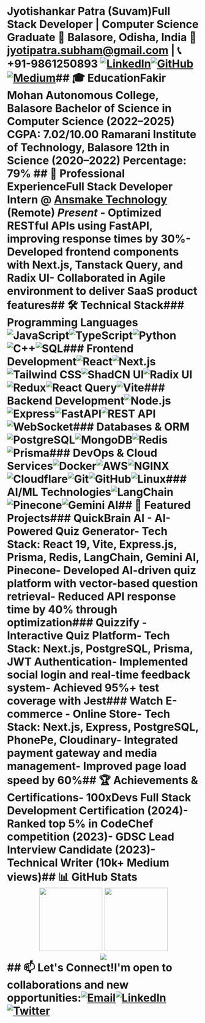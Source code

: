 # Jyotishankar Patra (Suvam)**Full Stack Developer | Computer Science Graduate**  📍 Balasore, Odisha, India  📧 jyotipatra.subham@gmail.com | 📞 +91-9861250893  [![LinkedIn](https://img.shields.io/badge/LinkedIn-0A66C2?logo=linkedin&style=flat)](https://linkedin.com/in/jyotishankar-patra)[![GitHub](https://img.shields.io/badge/GitHub-181717?logo=github&style=flat)](https://github.com/jyotishankar04)[![Medium](https://img.shields.io/badge/Medium-12100E?logo=medium&style=flat)](https://medium.com/@devsuvam)## 🎓 Education**Fakir Mohan Autonomous College, Balasore**  Bachelor of Science in Computer Science (2022–2025)  CGPA: 7.02/10.00  **Ramarani Institute of Technology, Balasore**  12th in Science (2020–2022)  Percentage: 79%  ## 💼 Professional Experience**Full Stack Developer Intern** @ [Ansmake Technology](https://ansmake.com) (Remote)  _Present_  - Optimized RESTful APIs using FastAPI, improving response times by 30%- Developed frontend components with Next.js, Tanstack Query, and Radix UI- Collaborated in Agile environment to deliver SaaS product features## 🛠️ Technical Stack### **Programming Languages**![JavaScript](https://img.shields.io/badge/JavaScript-F7DF1E?logo=javascript&logoColor=black)![TypeScript](https://img.shields.io/badge/TypeScript-3178C6?logo=typescript&logoColor=white)![Python](https://img.shields.io/badge/Python-3776AB?logo=python&logoColor=white)![C++](https://img.shields.io/badge/C++-00599C?logo=c%2B%2B&logoColor=white)![SQL](https://img.shields.io/badge/SQL-4479A1?logo=postgresql&logoColor=white)### **Frontend Development**![React](https://img.shields.io/badge/React-61DAFB?logo=react&logoColor=black)![Next.js](https://img.shields.io/badge/Next.js-000000?logo=nextdotjs&logoColor=white)![Tailwind CSS](https://img.shields.io/badge/Tailwind_CSS-06B6D4?logo=tailwindcss&logoColor=white)![ShadCN UI](https://img.shields.io/badge/ShadCN_UI-111111?logo=ui&logoColor=white)![Radix UI](https://img.shields.io/badge/Radix_UI-161618?logo=ui&logoColor=white)![Redux](https://img.shields.io/badge/Redux-764ABC?logo=redux&logoColor=white)![React Query](https://img.shields.io/badge/React_Query-FF4154?logo=reactquery&logoColor=white)![Vite](https://img.shields.io/badge/Vite-646CFF?logo=vite&logoColor=white)### **Backend Development**![Node.js](https://img.shields.io/badge/Node.js-339933?logo=nodedotjs&logoColor=white)![Express](https://img.shields.io/badge/Express-000000?logo=express&logoColor=white)![FastAPI](https://img.shields.io/badge/FastAPI-009688?logo=fastapi&logoColor=white)![REST API](https://img.shields.io/badge/REST_API-FF6C37?logo=api&logoColor=white)![WebSocket](https://img.shields.io/badge/WebSocket-010101?logo=socket.io&logoColor=white)### **Databases & ORM**![PostgreSQL](https://img.shields.io/badge/PostgreSQL-4169E1?logo=postgresql&logoColor=white)![MongoDB](https://img.shields.io/badge/MongoDB-47A248?logo=mongodb&logoColor=white)![Redis](https://img.shields.io/badge/Redis-DC382D?logo=redis&logoColor=white)![Prisma](https://img.shields.io/badge/Prisma-2D3748?logo=prisma&logoColor=white)### **DevOps & Cloud Services**![Docker](https://img.shields.io/badge/Docker-2496ED?logo=docker&logoColor=white)![AWS](https://img.shields.io/badge/AWS-232F3E?logo=amazonaws&logoColor=white)![NGINX](https://img.shields.io/badge/NGINX-009639?logo=nginx&logoColor=white)![Cloudflare](https://img.shields.io/badge/Cloudflare-F38020?logo=cloudflare&logoColor=white)![Git](https://img.shields.io/badge/Git-F05032?logo=git&logoColor=white)![GitHub](https://img.shields.io/badge/GitHub-181717?logo=github&logoColor=white)![Linux](https://img.shields.io/badge/Linux-FCC624?logo=linux&logoColor=black)### **AI/ML Technologies**![LangChain](https://img.shields.io/badge/LangChain-00A67E?logo=ai&logoColor=white)![Pinecone](https://img.shields.io/badge/Pinecone-430098?logo=ai&logoColor=white)![Gemini AI](https://img.shields.io/badge/Gemini_AI-4285F4?logo=google&logoColor=white)## 🚀 Featured Projects### **QuickBrain AI** - AI-Powered Quiz Generator- Tech Stack: React 19, Vite, Express.js, Prisma, Redis, LangChain, Gemini AI, Pinecone- Developed AI-driven quiz platform with vector-based question retrieval- Reduced API response time by 40% through optimization### **Quizzify** - Interactive Quiz Platform- Tech Stack: Next.js, PostgreSQL, Prisma, JWT Authentication- Implemented social login and real-time feedback system- Achieved 95%+ test coverage with Jest### **Watch E-commerce** - Online Store- Tech Stack: Next.js, Express, PostgreSQL, PhonePe, Cloudinary- Integrated payment gateway and media management- Improved page load speed by 60%## 🏆 Achievements & Certifications- **100xDevs Full Stack Development** Certification (2024)- Ranked top 5% in CodeChef competition (2023)- GDSC Lead Interview Candidate (2023)- Technical Writer (10k+ Medium views)## 📊 GitHub Stats<div align="center">  <img height="165" src="https://github-readme-stats.vercel.app/api?username=jyotishankar04&show_icons=true&count_private=true&hide_border=true&theme=default" />  <img height="165" src="https://github-readme-stats.vercel.app/api/top-langs/?username=jyotishankar04&layout=compact&hide_border=true&theme=default" /></div><div align="center">  <img src="https://github-readme-streak-stats.herokuapp.com/?user=jyotishankar04&hide_border=true&theme=default" /></div>## 📫 Let's Connect!I'm open to collaborations and new opportunities:[![Email](https://img.shields.io/badge/Email-jyotipatra.subham@gmail.com-EA4335?logo=gmail&style=for-the-badge)](mailto:jyotipatra.subham@gmail.com)[![LinkedIn](https://img.shields.io/badge/LinkedIn-Jyotishankar_Patra-0A66C2?logo=linkedin&style=for-the-badge)](https://linkedin.com/in/jyotishankar-patra)[![Twitter](https://img.shields.io/badge/Twitter-@dev_suvam-1DA1F2?logo=twitter&style=for-the-badge)](https://twitter.com/dev_suvam)
